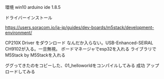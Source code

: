 
環境
win10
arduino ide 1.8.5

ドライバーインストール

https://users.soracom.io/ja-jp/guides/dev-boards/m5stack/development-environment/

CP210X Driver をダウンロード
なんだか入らない。USB-Enhanced-SEIRAL CH9102が入る。一旦無視。
ボードマネージャでesp32を入れる
ライブラリでM5Stack by M5Stackを入れる

ググってきたのをコピーした、01_helloworldをコンパイルしてみる
成功
アップロードしてみる


